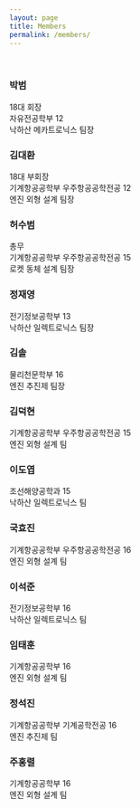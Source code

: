 ```yaml
---
layout: page
title: Members
permalink: /members/
---
```

<br/>
<h3>박범</h3>
18대 회장<br/>
자유전공학부 12<br/>
낙하산 메카트로닉스 팀장<br/>

<h3>김대환</h3>
18대 부회장<br/>
기계항공공학부 우주항공공학전공 12<br/>
엔진 외형 설계 팀장<br/>

<h3>허수범</h3>
총무<br/>
기계항공공학부 우주항공공학전공 15<br/>
로켓 동체 설계 팀장<br/>

<h3>정재영</h3>
전기정보공학부 13<br/>
낙하산 일렉트로닉스 팀장<br/>

<h3>김솔</h3>
물리천문학부 16<br/>
엔진 추진제 팀장<br/>

<h3>김덕현</h3>
기계항공공학부 우주항공공학전공 15<br/>
엔진 외형 설계 팀<br/>

<h3>이도엽</h3>
조선해양공학과 15<br/>
낙하산 일렉트로닉스 팀<br/>

<h3>국효진</h3>
기계항공공학부 우주항공공학전공 16<br/>
엔진 외형 설계 팀<br/>

<h3>이석준</h3>
전기정보공학부 16<br/>
낙하산 일렉트로닉스 팀<br/>

<h3>임태훈</h3>
기계항공공학부 16<br/>
엔진 외형 설계 팀<br/>

<h3>정석진</h3>
기계항공공학부 기계공학전공 16<br/>
엔진 추진제 팀<br/>

<h3>주홍렬</h3>
기계항공공학부 16<br/>
엔진 외형 설계 팀<br/>

